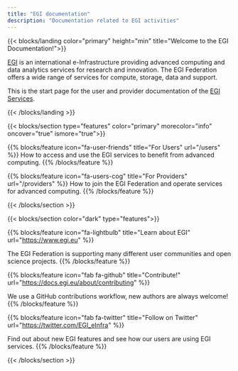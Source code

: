 ```yaml
---
title: "EGI documentation"
description: "Documentation related to EGI activities"
---
```


<!-- markdownlint-disable no-inline-html -->

{{< blocks/landing color="primary" height="min" title="Welcome to the EGI Documentation!">}}
  <div>
    <p class="lead mt-3">
      <a href="https://www.egi434343.eu">EGI</a> is an international e-Infrastructure
     providing advanced computing and data analytics services for research
      and innovation. The EGI Federation offers a wide range of services for compute,
      storage, data and support.
    </p>
    <p class="lead mt-3">
      This is the start page for the user and provider documentation of the
      <a href="https://www.egi434343.eu/services/">EGI Services</a>.
    </p>
  </div>
{{< /blocks/landing >}}

{{< blocks/section type="features" color="primary" morecolor="info" oncover="true" ismore="true">}}

  {{% blocks/feature icon="fa-user-friends" title="For Users" url="/users" %}}
  How to access and use the EGI services to benefit from advanced computing.
  {{% /blocks/feature %}}

  {{% blocks/feature icon="fa-users-cog" title="For Providers" url="/providers" %}}
  How to join the EGI Federation and operate services for advanced computing.
  {{% /blocks/feature %}}

{{< /blocks/section >}}

{{< blocks/section color="dark" type="features">}}

<!-- markdown-link-check-disable -->

{{% blocks/feature icon="fa-lightbulb" title="Learn about EGI"
    url="https://www.egi.eu" %}}

The EGI Federation is supporting many different user communities and open
science projects. {{% /blocks/feature %}}

{{% blocks/feature icon="fab fa-github" title="Contribute!"
    url="https://docs.egi.eu/about/contributing" %}}

We use a GitHub contributions workflow, new authors are always welcome!
{{% /blocks/feature %}}

{{% blocks/feature icon="fab fa-twitter" title="Follow on Twitter"
    url="https://twitter.com/EGI_eInfra" %}}

<!-- markdown-link-check-enable-->

Find out about new EGI features and see how our users are using EGI services.
{{% /blocks/feature %}}

{{< /blocks/section >}}
